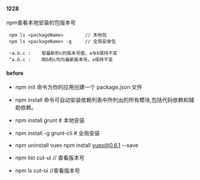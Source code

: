 #### 1228
 npm查看本地安装的包版本号  
```
 npm ls <packageName>        // 本地包
 npm ls <packageName> -g     // 全局安装包  
 
 ~a.b.c :    取最新的c的版本号值，a与b保持不变
 ^a.b.c :    取b和c均为最新版本号，a保持不变
```

 #### before
 * npm init 命令为你的应用创建一个 package.json 文件

 *  npm install 命令可自动安装依赖列表中所列出的所有模块,包括代码依赖和辅助依赖。

 * npm install grunt  # 本地安装

 * npm install -g grunt-cli # 全局安装  

 * npm uninstall vuex
 npm install vuex@0.6.1 --save

 * npm list cut-ui   // 查看版本号  
 
 * npm ls cut-ui //查看版本号


